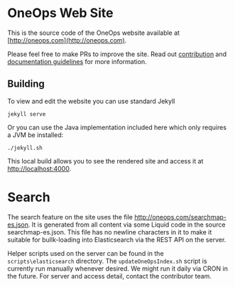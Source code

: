 # OneOps Web Site

This is the source code of the OneOps website available at [http://oneops.com](http://oneops.com).

Please feel free to make PRs to improve the site. Read out [contribution](http://oneops.com/general/contribute.html)
and [documentation guidelines](http://oneops.com/general/doc-guideline.html) for more information.

## Building

To view and edit the website you can use standard Jekyll

```
jekyll serve
```

Or you can use the Java implementation included here which only requires a JVM be installed:

```
./jekyll.sh
```

This local build allows you to see the rendered site and access it at
[http://localhost:4000](http://localhost:4000).

# Search

The search feature on the site uses the file http://oneops.com/searchmap-es.json. It is generated from all content
via some Liquid code in the source searchmap-es.json. This file has no newline characters in it to make it suitable
for bullk-loading into Elasticsearch via the REST API on the server.

Helper scripts used on the server can be found in the `scripts\elasticsearch` directory. The `updateOneOpsIndex.sh` script
is currently run manually whenever desired. We might run it daily via CRON in the future. For server and access
detail, contact the contributor team.


